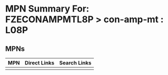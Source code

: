 



# MPN Summary For: FZECONAMPMTL8P > con-amp-mt : L08P

## MPNs
  

|MPN|Direct Links|Search Links|
| :--- | :--- | :--- |
||||

